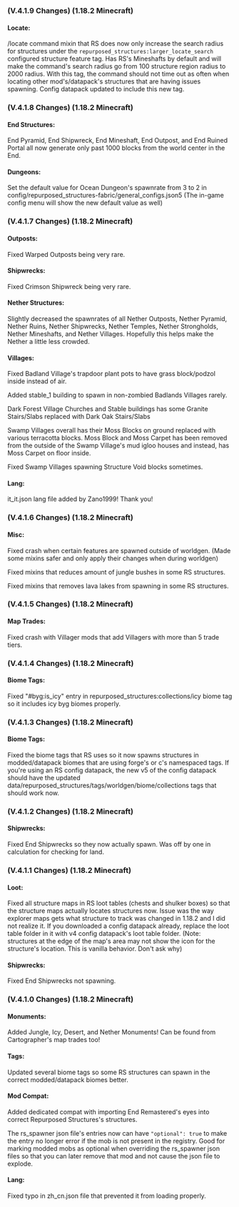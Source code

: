 ### **(V.4.1.9 Changes) (1.18.2 Minecraft)**

#### Locate:
/locate command mixin that RS does now only increase the search radius for structures under the
 `repurposed_structures:larger_locate_search` configured structure feature tag.
 Has RS's Mineshafts by default and will make the command's search radius go from 100 structure region radius to 2000 radius. 
 With this tag, the command should not time out as often when locating other mod's/datapack's structures that are having issues spawning.
 Config datapack updated to include this new tag.


### **(V.4.1.8 Changes) (1.18.2 Minecraft)**

#### End Structures:
End Pyramid, End Shipwreck, End Mineshaft, End Outpost, and End Ruined Portal all now generate only past 1000 blocks from the world center in the End.

#### Dungeons:
Set the default value for Ocean Dungeon's spawnrate from 3 to 2 in config/repurposed_structures-fabric/general_configs.json5
 (The in-game config menu will show the new default value as well)


### **(V.4.1.7 Changes) (1.18.2 Minecraft)**

#### Outposts:
Fixed Warped Outposts being very rare.

#### Shipwrecks:
Fixed Crimson Shipwreck being very rare.

#### Nether Structures:
Slightly decreased the spawnrates of all Nether Outposts, Nether Pyramid, Nether Ruins,
 Nether Shipwrecks, Nether Temples, Nether Strongholds, Nether Mineshafts, and Nether Villages.
 Hopefully this helps make the Nether a little less crowded.

#### Villages:
Fixed Badland Village's trapdoor plant pots to have grass block/podzol inside instead of air.

Added stable_1 building to spawn in non-zombied Badlands Villages rarely.

Dark Forest Village Churches and Stable buildings has some Granite Stairs/Slabs replaced with Dark Oak Stairs/Slabs

Swamp Villages overall has their Moss Blocks on ground replaced with various terracotta blocks.
 Moss Block and Moss Carpet has been removed from the outside of the Swamp Village's mud igloo houses and instead, has Moss Carpet on floor inside.

Fixed Swamp Villages spawning Structure Void blocks sometimes.

#### Lang:
it_it.json lang file added by Zano1999! Thank you!


### **(V.4.1.6 Changes) (1.18.2 Minecraft)**

#### Misc:
Fixed crash when certain features are spawned outside of worldgen. 
 (Made some mixins safer and only apply their changes when during worldgen)

Fixed mixins that reduces amount of jungle bushes in some RS structures.

Fixed mixins that removes lava lakes from spawning in some RS structures.


### **(V.4.1.5 Changes) (1.18.2 Minecraft)**

#### Map Trades:
Fixed crash with Villager mods that add Villagers with more than 5 trade tiers. 


### **(V.4.1.4 Changes) (1.18.2 Minecraft)**

#### Biome Tags:
Fixed "#byg:is_icy" entry in repurposed_structures:collections/icy biome tag so it includes icy byg biomes properly.


### **(V.4.1.3 Changes) (1.18.2 Minecraft)**

#### Biome Tags:
Fixed the biome tags that RS uses so it now spawns structures in modded/datapack biomes that are using forge's or c's namespaced tags.
 If you're using an RS config datapack, the new v5 of the config datapack should have the updated data/repurposed_structures/tags/worldgen/biome/collections tags that should work now.


### **(V.4.1.2 Changes) (1.18.2 Minecraft)**

#### Shipwrecks:
Fixed End Shipwrecks so they now actually spawn. Was off by one in calculation for checking for land.


### **(V.4.1.1 Changes) (1.18.2 Minecraft)**

#### Loot:
Fixed all structure maps in RS loot tables (chests and shulker boxes) so that the structure maps actually locates structures now.
 Issue was the way explorer maps gets what structure to track was changed in 1.18.2 and I did not realize it.
 If you downloaded a config datapack already, replace the loot table folder in it with v4 config datapack's loot table folder.
 (Note: structures at the edge of the map's area may not show the icon for the structure's location. This is vanilla behavior. Don't ask why)

#### Shipwrecks:
Fixed End Shipwrecks not spawning.


### **(V.4.1.0 Changes) (1.18.2 Minecraft)**

#### Monuments:
Added Jungle, Icy, Desert, and Nether Monuments! Can be found from Cartographer's map trades too!

#### Tags:
Updated several biome tags so some RS structures can spawn in the correct modded/datapack biomes better.

#### Mod Compat:
Added dedicated compat with importing End Remastered's eyes into correct Repurposed Structures's structures.

The rs_spawner json file's entries now can have `"optional": true` to make the entry no longer error if the mob is not present in the registry.
  Good for marking modded mobs as optional when overriding the rs_spawner json files so that you can later remove that mod and not cause the json file to explode.

#### Lang:
Fixed typo in zh_cn.json file that prevented it from loading properly.
